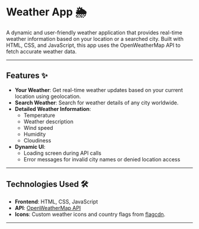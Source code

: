 # Weather App 🌦️

A dynamic and user-friendly weather application that provides real-time weather information based on your location or a searched city. Built with HTML, CSS, and JavaScript, this app uses the OpenWeatherMap API to fetch accurate weather data.

---

## Features ✨

- **Your Weather**: Get real-time weather updates based on your current location using geolocation.
- **Search Weather**: Search for weather details of any city worldwide.
- **Detailed Weather Information**:
  - Temperature
  - Weather description
  - Wind speed
  - Humidity
  - Cloudiness
- **Dynamic UI**:
  - Loading screen during API calls
  - Error messages for invalid city names or denied location access

---

## Technologies Used 🛠️

- **Frontend**: HTML, CSS, JavaScript
- **API**: [OpenWeatherMap API](https://openweathermap.org/api)
- **Icons**: Custom weather icons and country flags from [flagcdn](https://flagcdn.com/).

---

